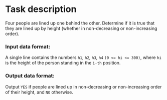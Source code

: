 # Task description

Four people are lined up one behind the other.
Determine if it is true that they are lined up by height (whether in non-decreasing or non-increasing order).
### Input data format:
A single line contains the numbers `h1`, `h2`, `h3`, `h4` `(0 <= hi <= 300)`,
where `hi` is the height of the person standing in the `i-th` position.
### Output data format:
Output `YES` if people are lined up in non-decreasing or non-increasing order of their height, and `NO` otherwise.